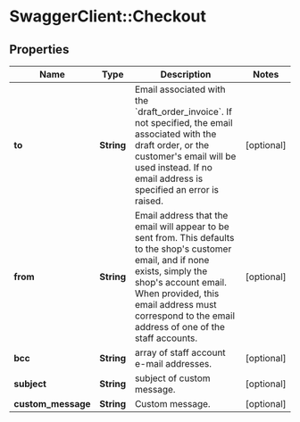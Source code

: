 # SwaggerClient::Checkout

## Properties
Name | Type | Description | Notes
------------ | ------------- | ------------- | -------------
**to** | **String** | Email associated with the &#x60;draft_order_invoice&#x60;.  If not specified, the email associated with the draft order, or the customer&#39;s email will be used instead.  If no email address is specified an error is raised. | [optional] 
**from** | **String** | Email address that the email will appear to be sent from. This defaults to the shop&#39;s customer email, and if none exists, simply the shop&#39;s account email. When provided, this email address must correspond to the email address of one of the staff accounts. | [optional] 
**bcc** | **String** | array of staff account e-mail addresses. | [optional] 
**subject** | **String** | subject of custom message. | [optional] 
**custom_message** | **String** | Custom message. | [optional] 


